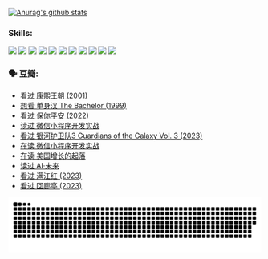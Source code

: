 
[![Anurag's github stats](https://github-readme-stats.vercel.app/api?username=w940853815)](https://github.com/anuraghazra/github-readme-stats)

### Skills:

<code><img height="32" src="https://cdn.jsdelivr.net/npm/simple-icons@v5/icons/python.svg"></code>
<code><img height="32" src="https://cdn.jsdelivr.net/npm/simple-icons@v5/icons/javascript.svg"></code>
<code><img height="32" src="https://cdn.jsdelivr.net/npm/simple-icons@v5/icons/django.svg"></code>
<code><img height="32" src="https://cdn.jsdelivr.net/npm/simple-icons@v5/icons/flask.svg"></code>
<code><img height="32" src="https://cdn.jsdelivr.net/npm/simple-icons@v5/icons/vuetify.svg"></code>
<code><img height="32" src="https://cdn.jsdelivr.net/npm/simple-icons@v5/icons/git.svg"></code>
<code><img height="32" src="https://cdn.jsdelivr.net/npm/simple-icons@v5/icons/docker.svg"></code>
<code><img height="32" src="https://cdn.jsdelivr.net/npm/simple-icons@v5/icons/postgresql.svg"></code>
<code><img height="32" src="https://cdn.jsdelivr.net/npm/simple-icons@v5/icons/elasticsearch.svg"></code>
<code><img height="32" src="https://cdn.jsdelivr.net/npm/simple-icons@v5/icons/macos.svg"></code>
<code><img height="32" src="https://cdn.jsdelivr.net/npm/simple-icons@v5/icons/linux.svg"></code>

### 🗣 豆瓣:

<!-- DOUBAN-ACTIVITIES:START -->
- [看过 康熙王朝‎ (2001)](https://www.douban.com/people/136069238/status/4254396418/?_i=85420102)
- [想看 单身汉 The Bachelor‎ (1999)](https://www.douban.com/people/136069238/status/4250318861/?_i=85420102)
- [看过 保你平安‎ (2022)](https://www.douban.com/people/136069238/status/4239139510/?_i=85420102)
- [读过 微信小程序开发实战](https://www.douban.com/people/136069238/status/4237321528/?_i=85420102)
- [看过 银河护卫队3 Guardians of the Galaxy Vol. 3‎ (2023)](https://www.douban.com/people/136069238/status/4236631849/?_i=85420102)
- [在读 微信小程序开发实战](https://www.douban.com/people/136069238/status/4230177692/?_i=85420102)
- [在读 美国增长的起落](https://www.douban.com/people/136069238/status/4220055912/?_i=85420102)
- [读过 AI·未来](https://www.douban.com/people/136069238/status/4220054171/?_i=85420102)
- [看过 满江红‎ (2023)](https://www.douban.com/people/136069238/status/4219146433/?_i=85420102)
- [看过 回廊亭‎ (2023)](https://www.douban.com/people/136069238/status/4215992758/?_i=85420102)
<!-- DOUBAN-ACTIVITIES:END -->


![Snake animation](https://raw.githubusercontent.com/w940853815/w940853815/output/github-contribution-grid-snake.svg)

<!--
**w940853815/w940853815** is a ✨ _special_ ✨ repository because its `README.md` (this file) appears on your GitHub profile.

Here are some ideas to get you started:

- 🔭 I’m currently working on ...
- 🌱 I’m currently learning ...
- 👯 I’m looking to collaborate on ...
- 🤔 I’m looking for help with ...
- 💬 Ask me about ...
- 📫 How to reach me: ...
- 😄 Pronouns: ...
- ⚡ Fun fact: ...
-->
